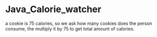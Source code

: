 # Java_Calorie_watcher

a cookie is 75 calories, so we ask how many cookies does the person consume, the multiply it by 75 to get
total amount of calories.

